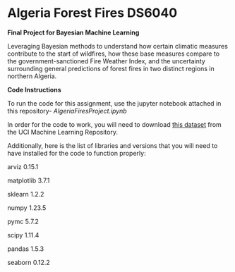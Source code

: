 # Algeria Forest Fires DS6040
**Final Project for Bayesian Machine Learning**

Leveraging Bayesian methods to understand how certain climatic measures contribute to the start of wildfires, how these base measures compare to the government-sanctioned Fire Weather Index, and the uncertainty surrounding general predictions of forest fires in two distinct regions in northern Algeria.

**Code Instructions**

To run the code for this assignment, use the jupyter notebook attached in this repository- *AlgeriaFiresProject.ipynb*

In order for the code to work, you will need to download [this dataset](https://archive.ics.uci.edu/dataset/547/algerian+forest+fires+dataset) from the UCI Machine Learning Repository.

Additionally, here is the list of libraries and versions that you will need to have installed for the code to function properly:

arviz 0.15.1

matplotlib 3.7.1

sklearn 1.2.2

numpy 1.23.5

pymc 5.7.2

scipy 1.11.4

pandas 1.5.3

seaborn 0.12.2
